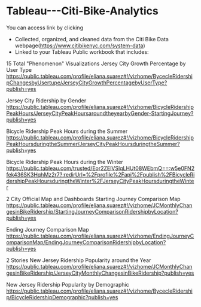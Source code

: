 # Tableau---Citi-Bike-Analytics

You can access link by clicking
- Collected, organized, and cleaned data from the Citi Bike Data webpage(https://www.citibikenyc.com/system-data)
- Linked to your Tableau Public workbook that includes:

15 Total "Phenomenon" Visualizations
Jersey City Growth Percentage by User Type
https://public.tableau.com/profile/eliana.suarez#!/vizhome/BycecleRidershipChangesbyUsertupe/JerseyCityGrowthPercentagebyUserType?publish=yes

Jersey City Ridership by Gender
https://public.tableau.com/profile/eliana.suarez#!/vizhome/BicycleRidershipPeakHours/JerseyCityPeakHoursaroundtheyearbyGender-StartingJourney?publish=yes

Bicycle Ridership Peak Hours during the Summer
https://public.tableau.com/profile/eliana.suarez#!/vizhome/BicycleRidershipPeakHoursduringtheSummer/JerseyCityPeakHoursduringtheSummer?publish=yes

Bicycle Ridership Peak Hours during the Winter
https://public.tableau.com/trusted/Eor2ZElVSlqLHUt08WEbmQ==:w5e0FN2fek436SK3HqhMz2r7?:redirUrl=%2Fprofile%2Fapi%2Fpublish%2FBicycleRidershipPeakHoursduringtheWinter%2FJerseyCityPeakHoursduringtheWinter

    
2 City Official Map and Dashboards
Starting Journey Comparison Map
https://public.tableau.com/profile/eliana.suarez#!/vizhome/JCMonthlyChangesinBikeRidership/StartingJourneyComparisonRidershipbyLocation?publish=yes

Ending Journey Comparison Map 
https://public.tableau.com/profile/eliana.suarez#!/vizhome/EndingJourneyComparisonMap/EndingJourneyComparisonRidershipbyLocation?publish=yes

2 Stories
New Jersey Ridership Popularity around the Year                   https://public.tableau.com/profile/eliana.suarez#!/vizhome/JCMonthlyChangesinBikeRidership/JerseyCityMonthlyChangesinBikeRidership?publish=yes
                             
New Jersey Ridership Popularity by Demographic 
https://public.tableau.com/profile/eliana.suarez#!/vizhome/BycecleRidership/BicycleRidershipDemographic?publish=yes
